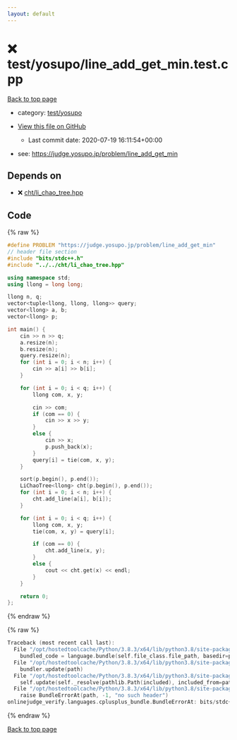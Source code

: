```yaml
---
layout: default
---
```


<!-- mathjax config similar to math.stackexchange -->
<script type="text/javascript" async
  src="https://cdnjs.cloudflare.com/ajax/libs/mathjax/2.7.5/MathJax.js?config=TeX-MML-AM_CHTML">
</script>
<script type="text/x-mathjax-config">
  MathJax.Hub.Config({
    TeX: { equationNumbers: { autoNumber: "AMS" }},
    tex2jax: {
      inlineMath: [ ['$','$'] ],
      processEscapes: true
    },
    "HTML-CSS": { matchFontHeight: false },
    displayAlign: "left",
    displayIndent: "2em"
  });
</script>

<script type="text/javascript" src="https://cdnjs.cloudflare.com/ajax/libs/jquery/3.4.1/jquery.min.js"></script>
<script src="https://cdn.jsdelivr.net/npm/jquery-balloon-js@1.1.2/jquery.balloon.min.js" integrity="sha256-ZEYs9VrgAeNuPvs15E39OsyOJaIkXEEt10fzxJ20+2I=" crossorigin="anonymous"></script>
<script type="text/javascript" src="../../../assets/js/copy-button.js"></script>
<link rel="stylesheet" href="../../../assets/css/copy-button.css" />


# :x: test/yosupo/line_add_get_min.test.cpp

<a href="../../../index.html">Back to top page</a>

* category: <a href="../../../index.html#0b58406058f6619a0f31a172defc0230">test/yosupo</a>
* <a href="{{ site.github.repository_url }}/blob/master/test/yosupo/line_add_get_min.test.cpp">View this file on GitHub</a>
    - Last commit date: 2020-07-19 16:11:54+00:00


* see: <a href="https://judge.yosupo.jp/problem/line_add_get_min">https://judge.yosupo.jp/problem/line_add_get_min</a>


## Depends on

* :x: <a href="../../../library/cht/li_chao_tree.hpp.html">cht/li_chao_tree.hpp</a>


## Code

<a id="unbundled"></a>
{% raw %}
```cpp
#define PROBLEM "https://judge.yosupo.jp/problem/line_add_get_min"
// header file section
#include "bits/stdc++.h"
#include "../../cht/li_chao_tree.hpp"

using namespace std;
using llong = long long;

llong n, q;
vector<tuple<llong, llong, llong>> query;
vector<llong> a, b;
vector<llong> p;

int main() {
    cin >> n >> q;
    a.resize(n);
    b.resize(n);
    query.resize(n);
    for (int i = 0; i < n; i++) {
        cin >> a[i] >> b[i];
    }

    for (int i = 0; i < q; i++) {
        llong com, x, y;

        cin >> com;
        if (com == 0) {
            cin >> x >> y;
        }
        else {
            cin >> x;
            p.push_back(x);
        }
        query[i] = tie(com, x, y);
    }

    sort(p.begin(), p.end());
    LiChaoTree<llong> cht(p.begin(), p.end());
    for (int i = 0; i < n; i++) {
        cht.add_line(a[i], b[i]);
    }

    for (int i = 0; i < q; i++) {
        llong com, x, y;
        tie(com, x, y) = query[i];

        if (com == 0) {
            cht.add_line(x, y);
        }
        else {
            cout << cht.get(x) << endl;
        }
    }

    return 0;
};


```
{% endraw %}

<a id="bundled"></a>
{% raw %}
```cpp
Traceback (most recent call last):
  File "/opt/hostedtoolcache/Python/3.8.3/x64/lib/python3.8/site-packages/onlinejudge_verify/docs.py", line 349, in write_contents
    bundled_code = language.bundle(self.file_class.file_path, basedir=pathlib.Path.cwd())
  File "/opt/hostedtoolcache/Python/3.8.3/x64/lib/python3.8/site-packages/onlinejudge_verify/languages/cplusplus.py", line 185, in bundle
    bundler.update(path)
  File "/opt/hostedtoolcache/Python/3.8.3/x64/lib/python3.8/site-packages/onlinejudge_verify/languages/cplusplus_bundle.py", line 307, in update
    self.update(self._resolve(pathlib.Path(included), included_from=path))
  File "/opt/hostedtoolcache/Python/3.8.3/x64/lib/python3.8/site-packages/onlinejudge_verify/languages/cplusplus_bundle.py", line 187, in _resolve
    raise BundleErrorAt(path, -1, "no such header")
onlinejudge_verify.languages.cplusplus_bundle.BundleErrorAt: bits/stdc++.h: line -1: no such header

```
{% endraw %}

<a href="../../../index.html">Back to top page</a>

